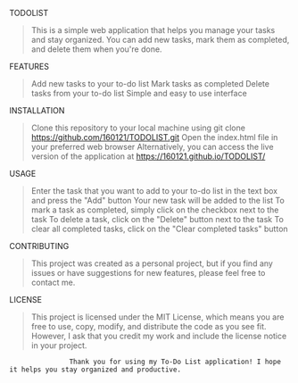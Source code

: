 TODOLIST
> This is a simple web application that helps you manage your tasks and stay organized. You can add new tasks, mark them as completed, and delete them when you're done.

FEATURES
> Add new tasks to your to-do list
> Mark tasks as completed
> Delete tasks from your to-do list
> Simple and easy to use interface

INSTALLATION
> Clone this repository to your local machine using git clone https://github.com/160121/TODOLIST.git
> Open the index.html file in your preferred web browser
> Alternatively, you can access the live version of the application at https://160121.github.io/TODOLIST/

USAGE
> Enter the task that you want to add to your to-do list in the text box and press the "Add" button
> Your new task will be added to the list
> To mark a task as completed, simply click on the checkbox next to the task
> To delete a task, click on the "Delete" button next to the task
> To clear all completed tasks, click on the "Clear completed tasks" button

CONTRIBUTING
> This project was created as a personal project, but if you find any issues or have suggestions for new features, please feel free to contact me.

LICENSE
>This project is licensed under the MIT License, which means you are free to use, copy, modify, and distribute the code as you see fit. However, I ask that you credit my work and include the license notice in your project.

                   Thank you for using my To-Do List application! I hope it helps you stay organized and productive.
